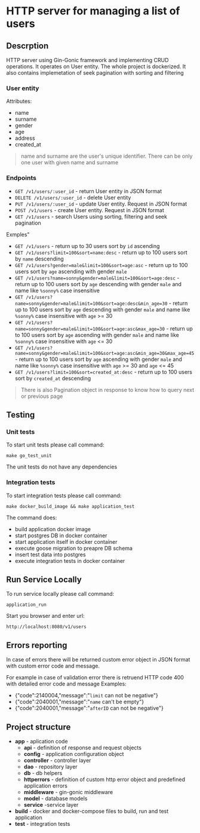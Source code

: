 # HTTP server for managing a list of users

## Descrption

HTTP server using Gin-Gonic framework and implementing CRUD operations.
It operates on User entity. The whole project is dockerized.
It also contains implemetation of seek pagination with sorting and filtering

### User entity
Attributes:
- name
- surname
- gender
- age
- address
- created_at

> name and surname are the user's unique identifier. There can be only one user with given name and surname

### Endpoints
- `GET /v1/users/:user_id` - return User entity in JSON format
- `DELETE /v1/users/:user_id` - delete User entity
- `PUT /v1/users/:user_id` - update User entity. Request in JSON format
- `POST /v1/users` - create User entity. Request in JSON format
- `GET /v1/users` - search Users using sorting, filtering and seek pagination

Exmples"
- `GET /v1/users` - return up to 30 users sort by `id` ascending
- `GET /v1/users?limit=100&sort=name:desc` - return up to 100 users sort by `name` descending
- `GET /v1/users?gender=male&limit=100&sort=age:asc` - return up to 100 users sort by `age` ascending with gender `male`
- `GET /v1/users?name=sonny&gender=male&limit=100&sort=age:desc` - return up to 100 users sort by `age` descending with gender `male` and name like `%sonny%` case insensitive
- `GET /v1/users?name=sonny&gender=male&limit=100&sort=age:desc&min_age=30` - return up to 100 users sort by `age` descending with gender `male` and name like `%sonny%` case insensitive with `age` >= 30
- `GET /v1/users?name=sonny&gender=male&limit=100&sort=age:asc&max_age=30` - return up to 100 users sort by `age` ascending with gender `male` and name like `%sonny%` case insensitive with `age` <= 30
- `GET /v1/users?name=sonny&gender=male&limit=100&sort=age:asc&min_age=30&max_age=45` - return up to 100 users sort by `age` ascending with gender `male` and name like `%sonny%` case insensitive with `age` >= 30 and `age` <= 45
- `GET /v1/users?limit=100&sort=created_at:desc` - return up to 100 users sort by `created_at` descending

> There is also Pagination object in response to know how to query next or previous page

## Testing

### Unit tests

To start unit tests please call command:

`make go_test_unit`

The unit tests do not have any dependencies

### Integration tests

To start integration tests please call command:

`make docker_build_image && make application_test`

The command does:
- build application docker image
- start postgres DB in docker container
- start application itself in docker container
- execute goose migration to preapre DB schema
- insert test data into postgres
- execute integration tests in docker container

## Run Service Locally

To run service locally please call command:

`application_run`

Start you browser and enter url:

`http://localhost:8080/v1/users`

## Errors reporting

In case of errors there will be returned custom error object in JSON format with custom error code and message.

For example in case of validation error there is retruend HTTP code 400 with detailed error code and message
Examples:
- {"code":2140004,"message":"`limit` can not be negative"}
- {"code":2040001,"message":"`name` can't be empty"}
- {"code":2040001,"message":"`afterID` can not be negative"}

## Project structure

- **app**  - aplication code
    - **api** - definition of response and request objects
    - **config** - application configuration object
    - **controller** - controller layer
    - **dao** - repository layer
    - **db** - db helpers
    - **httperrors** - definition of custom http error object and predefined application errors
    - **middleware** - gin-gonic middleware
    - **model** - database models
    - **service** -service layer 
- **build** - docker and docker-compose files to build, run and test application
- **test** - integration tests    